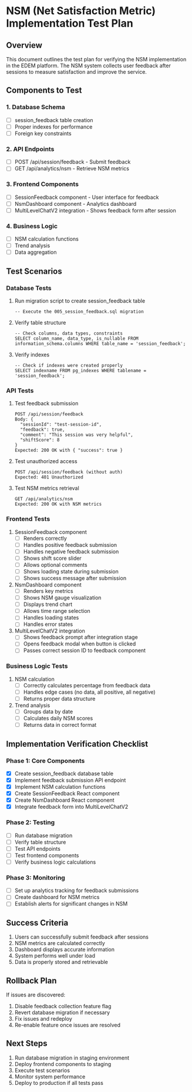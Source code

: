 # NSM (Net Satisfaction Metric) Implementation Test Plan

## Overview

This document outlines the test plan for verifying the NSM implementation in the EDEM platform. The NSM system collects user feedback after sessions to measure satisfaction and improve the service.

## Components to Test

### 1. Database Schema

- [ ] session_feedback table creation
- [ ] Proper indexes for performance
- [ ] Foreign key constraints

### 2. API Endpoints

- [ ] POST /api/session/feedback - Submit feedback
- [ ] GET /api/analytics/nsm - Retrieve NSM metrics

### 3. Frontend Components

- [ ] SessionFeedback component - User interface for feedback
- [ ] NsmDashboard component - Analytics dashboard
- [ ] MultiLevelChatV2 integration - Shows feedback form after session

### 4. Business Logic

- [ ] NSM calculation functions
- [ ] Trend analysis
- [ ] Data aggregation

## Test Scenarios

### Database Tests

1. Run migration script to create session_feedback table

   ```
   -- Execute the 005_session_feedback.sql migration
   ```

2. Verify table structure

   ```
   -- Check columns, data types, constraints
   SELECT column_name, data_type, is_nullable FROM information_schema.columns WHERE table_name = 'session_feedback';
   ```

3. Verify indexes

   ```
   -- Check if indexes were created properly
   SELECT indexname FROM pg_indexes WHERE tablename = 'session_feedback';
   ```

### API Tests

1. Test feedback submission

   ```
   POST /api/session/feedback
   Body: {
     "sessionId": "test-session-id",
     "feedback": true,
     "comment": "This session was very helpful",
     "shiftScore": 8
   }
   Expected: 200 OK with { "success": true }
   ```

2. Test unauthorized access

   ```
   POST /api/session/feedback (without auth)
   Expected: 401 Unauthorized
   ```

3. Test NSM metrics retrieval

   ```
   GET /api/analytics/nsm
   Expected: 200 OK with NSM metrics
   ```

### Frontend Tests

1. SessionFeedback component
   - [ ] Renders correctly
   - [ ] Handles positive feedback submission
   - [ ] Handles negative feedback submission
   - [ ] Shows shift score slider
   - [ ] Allows optional comments
   - [ ] Shows loading state during submission
   - [ ] Shows success message after submission

2. NsmDashboard component
   - [ ] Renders key metrics
   - [ ] Shows NSM gauge visualization
   - [ ] Displays trend chart
   - [ ] Allows time range selection
   - [ ] Handles loading states
   - [ ] Handles error states

3. MultiLevelChatV2 integration
   - [ ] Shows feedback prompt after integration stage
   - [ ] Opens feedback modal when button is clicked
   - [ ] Passes correct session ID to feedback component

### Business Logic Tests

1. NSM calculation
   - [ ] Correctly calculates percentage from feedback data
   - [ ] Handles edge cases (no data, all positive, all negative)
   - [ ] Returns proper data structure

2. Trend analysis
   - [ ] Groups data by date
   - [ ] Calculates daily NSM scores
   - [ ] Returns data in correct format

## Implementation Verification Checklist

### Phase 1: Core Components

- [x] Create session_feedback database table
- [x] Implement feedback submission API endpoint
- [x] Implement NSM calculation functions
- [x] Create SessionFeedback React component
- [x] Create NsmDashboard React component
- [x] Integrate feedback form into MultiLevelChatV2

### Phase 2: Testing

- [ ] Run database migration
- [ ] Verify table structure
- [ ] Test API endpoints
- [ ] Test frontend components
- [ ] Verify business logic calculations

### Phase 3: Monitoring

- [ ] Set up analytics tracking for feedback submissions
- [ ] Create dashboard for NSM metrics
- [ ] Establish alerts for significant changes in NSM

## Success Criteria

1. Users can successfully submit feedback after sessions
2. NSM metrics are calculated correctly
3. Dashboard displays accurate information
4. System performs well under load
5. Data is properly stored and retrievable

## Rollback Plan

If issues are discovered:

1. Disable feedback collection feature flag
2. Revert database migration if necessary
3. Fix issues and redeploy
4. Re-enable feature once issues are resolved

## Next Steps

1. Run database migration in staging environment
2. Deploy frontend components to staging
3. Execute test scenarios
4. Monitor system performance
5. Deploy to production if all tests pass
